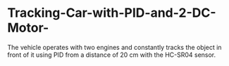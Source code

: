 # Tracking-Car-with-PID-and-2-DC-Motor-
 The vehicle operates with two engines and constantly tracks the object in front of it using PID from a distance of 20 cm with the HC-SR04 sensor.
